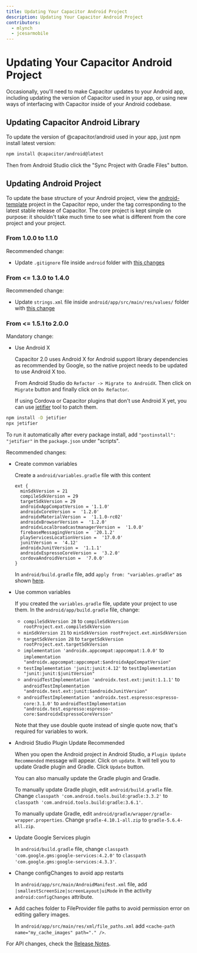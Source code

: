 ```yaml
---
title: Updating Your Capacitor Android Project
description: Updating Your Capacitor Android Project
contributors:
  - mlynch
  - jcesarmobile
---
```


# Updating Your Capacitor Android Project

Occasionally, you'll need to make Capacitor updates to your Android app, including updating the version of Capacitor used in your app, or using new ways of interfacing with Capacitor inside of your Android codebase.

## Updating Capacitor Android Library

To update the version of @capacitor/android used in your app, just npm install latest version:

```bash
npm install @capacitor/android@latest
```

Then from Android Studio click the "Sync Project with Gradle Files" button.

## Updating Android Project

To update the base structure of your Android project, view the [android-template](https://github.com/ionic-team/capacitor/tree/master/android-template) project in the Capacitor repo, under the tag corresponding to the latest stable release of Capacitor. The core project is kept simple on purpose: it shouldn't take much time to see what is different from the core project and your project.

### From 1.0.0 to 1.1.0

Recommended change:

- Update `.gitignore` file inside `android` folder with [this changes](https://github.com/ionic-team/capacitor/commit/e27586780baed231c09f2737bb94a9338aab5a03#diff-15c65f143d85c95277307da1bdd0528e)

### From <= 1.3.0 to 1.4.0

Recommended change:

- Update `strings.xml` file inside `android/app/src/main/res/values/` folder with [this change](https://github.com/ionic-team/capacitor/commit/ed6647b35a8da08d26a7ff13cc9f4fd918b923a0#diff-15c65f143d85c95277307da1bdd0528e)

### From <= 1.5.1 to 2.0.0

Mandatory change:

- Use Android X

  Capacitor 2.0 uses Android X for Android support library dependencies as recommended by Google, so the native project needs to be updated to use Android X too.

  From Android Studio do `Refactor -> Migrate to AndroidX`. Then click on `Migrate` button and finally click on `Do Refactor`.

  If using Cordova or Capacitor plugins that don't use Android X yet, you can use [jetifier](https://www.npmjs.com/package/jetifier) tool to patch them.

```bash
npm install -D jetifier
npx jetifier
```

To run it automatically after every package install, add `"postinstall": "jetifier"` in the `package.json` under "scripts".

Recommended changes:

- Create common variables

  Create a `android/variables.gradle` file with this content

  ```
  ext {
    minSdkVersion = 21
    compileSdkVersion = 29
    targetSdkVersion = 29
    androidxAppCompatVersion = '1.1.0'
    androidxCoreVersion =  '1.2.0'
    androidxMaterialVersion =  '1.1.0-rc02'
    androidxBrowserVersion =  '1.2.0'
    androidxLocalbroadcastmanagerVersion =  '1.0.0'
    firebaseMessagingVersion =  '20.1.2'
    playServicesLocationVersion =  '17.0.0'
    junitVersion =  '4.12'
    androidxJunitVersion =  '1.1.1'
    androidxEspressoCoreVersion =  '3.2.0'
    cordovaAndroidVersion =  '7.0.0'
  }
  ```

  In `android/build.gradle` file, add `apply from: "variables.gradle"` as shown [here](https://github.com/ionic-team/capacitor/blob/master/android-template/build.gradle#L18).

- Use common variables

  If you created the `variables.gradle` file, update your project to use them. In the `android/app/build.gradle` file, change:

  - `compileSdkVersion 28` to `compileSdkVersion rootProject.ext.compileSdkVersion`
  - `minSdkVersion 21` to `minSdkVersion rootProject.ext.minSdkVersion`
  - `targetSdkVersion 28` to `targetSdkVersion rootProject.ext.targetSdkVersion`
  - `implementation 'androidx.appcompat:appcompat:1.0.0'` to `implementation "androidx.appcompat:appcompat:$androidxAppCompatVersion"`
  - `testImplementation 'junit:junit:4.12'` to `testImplementation "junit:junit:$junitVersion"`
  - `androidTestImplementation 'androidx.test.ext:junit:1.1.1'` to `androidTestImplementation "androidx.test.ext:junit:$androidxJunitVersion"`
  - `androidTestImplementation 'androidx.test.espresso:espresso-core:3.1.0'` to `androidTestImplementation "androidx.test.espresso:espresso-core:$androidxEspressoCoreVersion"`

  Note that they use double quote instead of single quote now, that's required for variables to work.

- Android Studio Plugin Update Recommended

  When you open the Android project in Android Studio, a `Plugin Update Recommended` message will appear. Click on `update`. It will tell you to update Gradle plugin and Gradle. Click `Update` button.

  You can also manually update the Gradle plugin and Gradle.

  To manually update Gradle plugin, edit `android/build.gradle` file. Change `classpath 'com.android.tools.build:gradle:3.3.2'` to `classpath 'com.android.tools.build:gradle:3.6.1'`.

  To manually update Gradle, edit `android/gradle/wrapper/gradle-wrapper.properties`. Change `gradle-4.10.1-all.zip` to `gradle-5.6.4-all.zip`.

- Update Google Services plugin

  In `android/build.gradle` file, change `classpath 'com.google.gms:google-services:4.2.0'` to `classpath 'com.google.gms:google-services:4.3.3'`.

- Change configChanges to avoid app restarts

  In `android/app/src/main/AndroidManifest.xml` file, add `|smallestScreenSize|screenLayout|uiMode` in the activity `android:configChanges` attribute.

- Add caches folder to FileProvider file paths to avoid permission error on editing gallery images.

  In `android/app/src/main/res/xml/file_paths.xml` add `<cache-path name="my_cache_images" path="." />`.

For API changes, check the [Release Notes](https://github.com/ionic-team/capacitor/releases/tag/2.0.0).
